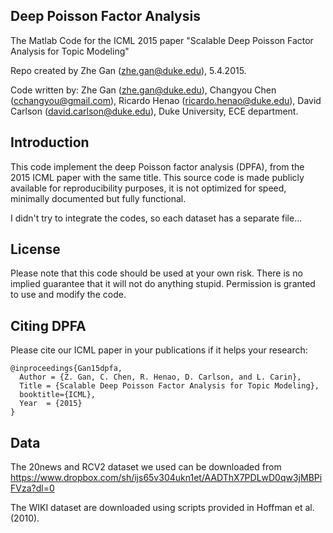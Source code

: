 ## Deep Poisson Factor Analysis

The Matlab Code for the ICML 2015 paper "Scalable Deep Poisson Factor Analysis for Topic Modeling"

Repo created by Zhe Gan (zhe.gan@duke.edu), 5.4.2015.

Code written by: Zhe Gan (zhe.gan@duke.edu), Changyou Chen (cchangyou@gmail.com),
Ricardo Henao (ricardo.henao@duke.edu), David Carlson (david.carlson@duke.edu), 
Duke University, ECE department.

## Introduction

This code implement the deep Poisson factor analysis (DPFA), from the 2015 ICML paper with the same title. 
This source code is made publicly available for reproducibility purposes, it is not optimized for speed, 
minimally documented but fully functional.

I didn't try to integrate the codes, so each dataset has a separate file...

## License

Please note that this code should be used at your own risk. There is no implied guarantee that it will
not do anything stupid. Permission is granted to use and modify the code.

## Citing DPFA

Please cite our ICML paper in your publications if it helps your research:

    @inproceedings{Gan15dpfa,
      Author = {Z. Gan, C. Chen, R. Henao, D. Carlson, and L. Carin},
      Title = {Scalable Deep Poisson Factor Analysis for Topic Modeling},
      booktitle={ICML},
      Year  = {2015}
    }

## Data
	
The 20news and RCV2 dataset we used can be downloaded from 
https://www.dropbox.com/sh/ijs65v304ukn1et/AADThX7PDLwD0qw3jMBPiFVza?dl=0

The WIKI dataset are downloaded using scripts provided in Hoffman et al. (2010).




 




